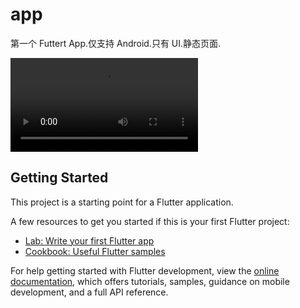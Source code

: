 # app

第一个 Futtert App.仅支持 Android.只有 UI.静态页面.


<video src="https://thumbsnap.com/i/SnvHCff2.mp4" controls></video>

## Getting Started

This project is a starting point for a Flutter application.

A few resources to get you started if this is your first Flutter project:

- [Lab: Write your first Flutter app](https://docs.flutter.dev/get-started/codelab)
- [Cookbook: Useful Flutter samples](https://docs.flutter.dev/cookbook)

For help getting started with Flutter development, view the
[online documentation](https://docs.flutter.dev/), which offers tutorials,
samples, guidance on mobile development, and a full API reference.
